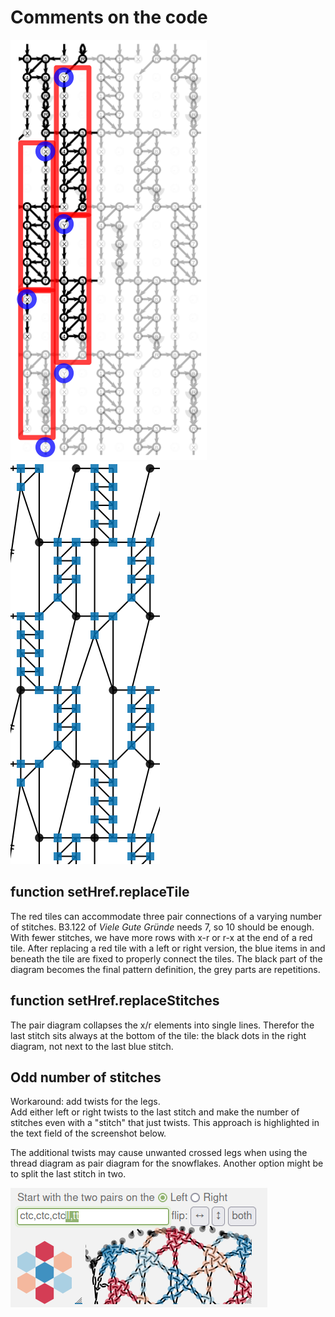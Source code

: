 Comments on the code
====================

![](sub-tiles.png) &nbsp; ![img.png](pair-diagram.png)

function setHref.replaceTile
----------------------------

The red tiles can accommodate three pair connections of a varying number of stitches.
B3.122 of _Viele Gute Gründe_ needs 7, so 10 should be enough.
With fewer stitches, we have more rows with x-r or r-x at the end of a red tile.
After replacing a red tile with a left or right version,
the blue items in and beneath the tile are fixed to properly connect the tiles.
The black part of the diagram becomes the final pattern definition, 
the grey parts are repetitions.

function setHref.replaceStitches
------------------------------

The pair diagram collapses the x/r elements into single lines.
Therefor the last stitch sits always at the bottom of the tile:
the black dots in the right diagram, not next to the last blue stitch.

Odd number of stitches
-----------------------

Workaround: add twists for the legs.  
Add either left or right twists to the last stitch 
and make the number of stitches even with a "stitch" that just twists.
This approach is highlighted in the text field of the screenshot below.

The additional twists may cause unwanted crossed legs when using the thread diagram as pair diagram for the snowflakes.
Another option might be to split the last stitch in two.

![](additional-twists.png)